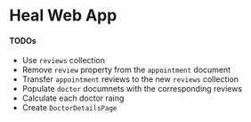 # Heal Web App

#### TODOs

- Use `reviews` collection
- Remove `review` property from the `appointment` document
- Transfer `appointment` reviews to the new `reviews` collection
- Populate `doctor` documnets with the corresponding reviews
- Calculate each doctor raing
- Create `DoctorDetailsPage`
